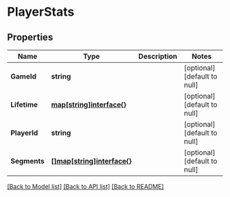 # PlayerStats

## Properties
Name | Type | Description | Notes
------------ | ------------- | ------------- | -------------
**GameId** | **string** |  | [optional] [default to null]
**Lifetime** | [**map[string]interface{}**](interface{}.md) |  | [optional] [default to null]
**PlayerId** | **string** |  | [optional] [default to null]
**Segments** | [**[]map[string]interface{}**](map.md) |  | [optional] [default to null]

[[Back to Model list]](../README.md#documentation-for-models) [[Back to API list]](../README.md#documentation-for-api-endpoints) [[Back to README]](../README.md)

